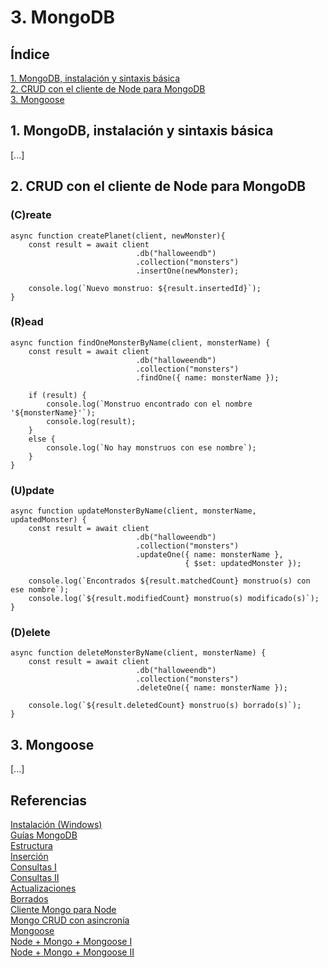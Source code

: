 # 3. MongoDB

## Índice

[1. MongoDB, instalación y sintaxis básica](#1-mongodb-instalacion-y-sintaxis-basica)  
[2. CRUD con el cliente de Node para MongoDB](#2-crud-con-el-cliente-de-node-para-mongodb)  
[3. Mongoose](#3-mongoose)

## 1. MongoDB, instalación y sintaxis básica

[...]

## 2. CRUD con el cliente de Node para MongoDB

### (C)reate

```
async function createPlanet(client, newMonster){
    const result = await client
                            .db("halloweendb")
                            .collection("monsters")
                            .insertOne(newMonster);

    console.log(`Nuevo monstruo: ${result.insertedId}`);
}
```

### (R)ead

```
async function findOneMonsterByName(client, monsterName) {
    const result = await client
                            .db("halloweendb")
                            .collection("monsters")
                            .findOne({ name: monsterName });
    
    if (result) {
        console.log(`Monstruo encontrado con el nombre '${monsterName}'`);
        console.log(result);
    }
    else {
        console.log(`No hay monstruos con ese nombre`);
    }
}
```

### (U)pdate

```
async function updateMonsterByName(client, monsterName, updatedMonster) {
    const result = await client
                            .db("halloweendb")
                            .collection("monsters")
                            .updateOne({ name: monsterName },
                                       { $set: updatedMonster });
    
    console.log(`Encontrados ${result.matchedCount} monstruo(s) con ese nombre`);
    console.log(`${result.modifiedCount} monstruo(s) modificado(s)`);
}
```

### (D)elete

```
async function deleteMonsterByName(client, monsterName) {
    const result = await client
                            .db("halloweendb")
                            .collection("monsters")
                            .deleteOne({ name: monsterName });
    
    console.log(`${result.deletedCount} monstruo(s) borrado(s)`);
}
```

## 3. Mongoose

[...]

## Referencias

[Instalación (Windows)](https://docs.mongodb.com/guides/server/install/)  
[Guías MongoDB](https://docs.mongodb.com/guides/)  
    [Estructura](https://docs.mongodb.com/guides/server/introduction/)  
    [Inserción](https://docs.mongodb.com/guides/server/insert/)  
    [Consultas I](https://docs.mongodb.com/guides/server/read_queries/)  
    [Consultas II](https://docs.mongodb.com/guides/server/read_operators/)  
    [Actualizaciones](https://docs.mongodb.com/guides/server/update/)  
    [Borrados](https://docs.mongodb.com/guides/server/delete/)  
[Cliente Mongo para Node](https://www.w3schools.com/nodejs/nodejs_mongodb.asp)  
[Mongo CRUD con asincronía](https://mongodb.github.io/node-mongodb-native/3.0/reference/ecmascriptnext/crud/)  
[Mongoose](https://mongoosejs.com/)  
    [Node + Mongo + Mongoose I](https://www.freecodecamp.org/news/introduction-to-mongoose-for-mongodb-d2a7aa593c57/)  
    [Node + Mongo + Mongoose II](https://code.tutsplus.com/es/articles/an-introduction-to-mongoose-for-mongodb-and-nodejs--cms-29527)
